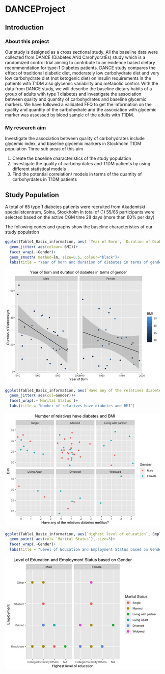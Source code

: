 # DANCEProject
## Introduction

### About this project
Our study is designed as a cross sectional study. All the baseline data were collected from DANCE (Diabetes ANd CarohydratEs) study which is a randomized control trial aiming to contribute to an evidence based dietary recommendation for type-1 Diabetes patients. DANCE study compares the effect of traditional diabetic diet, moderately low carbohydrate diet and very low carbohydrate diet (not ketogenic diet) on insulin requirements in the patients with T1DM also glycemic variability and metabolic control. With the data from DANCE study, we will describe the baseline dietary habits of a group of adults with type 1 diabetes and investigate the association between quality and quantity of carbohydrates and baseline glycemic markers. We have followed a validated FFQ to get the information on the quality and quantity of the carbohydrate and the association with glycemic marker was assessed by blood sample of the adults with T1DM.

### My research aim
Investigate the association between quality of carbohydrates include glycemic index, and baseline glycemic markers in Stockholm T1DM population
Three sub areas of this aim
1. Create the baseline characteristics of the study population
2. Investigate the quality of carbohyrdates and T1DM patients by using different statistical models
3. Find the potential correlation/ models in terms of the quantity of carbohyrdates in T1DM patients

## Study Population
A total of 65 type 1 diabetes patients were recruited from Akademiskt specialistcentrum, Solna, Stockholm 
In total of (1)	55/65 participants were selected based on the active CGM time 28 days (more than 60% per day)

The following codes and graphs show the baseline characteristics of our study population

```R
ggplot(Table1_Basic_information, aes( `Year of Born`, `Duration of Diabetes/yrs`))+
  geom_jitter( aes(colour= BMI))+
  facet_wrap(.~Gender)+
  geom_smooth( method=lm, size=0.5, colour="black")+
  labs(title = "Year of born and duration of diabetes in terms of gender")
```
![](Image/yearandduration.jpeg)

```R
ggplot(Table1_Basic_information, aes(`Have any of the relatives diabetes mellitus?`, BMI))+
  geom_jitter( aes(col=Gender))+ 
  facet_wrap(.~`Marital Status`)+
  labs(title = "Number of relatives have diabetes and BMI")
```
![](Image/Relativesandbmi.jpeg)

```R
ggplot(Table1_Basic_information, aes(`Highest level of education`, Employment))+ 
  geom_point( aes(col= `Marital Status`), size=3)+
  facet_wrap(.~Gender)+
  labs(title = "Level of Education and Employment Status based on Gender")
  ```
  
  ![](Image/Educationandgender.jpeg)
  


